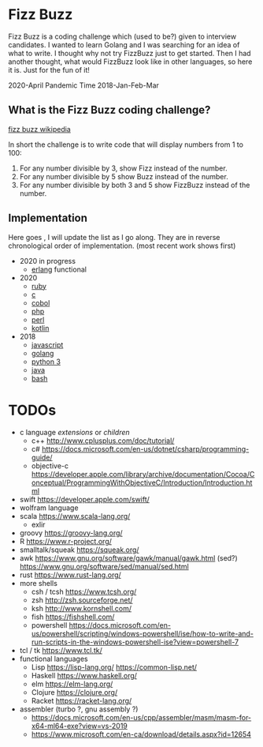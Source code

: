 # Fizz Buzz

Fizz Buzz is a coding challenge which (used to be?) given to
interview candidates.   I wanted to learn Golang and I was searching
for an idea of what to write.  I thought why not try FizzBuzz just to get started.
Then I had another thought, what would FizzBuzz look like in
other languages, so here it is.   Just for the fun of it! 

2020-April Pandemic Time
2018-Jan-Feb-Mar

## What is the Fizz Buzz coding challenge?
[fizz buzz wikipedia](https://en.wikipedia.org/wiki/Fizz_buzz)

In short the challenge is to write code that will display numbers from 1 to 100:   
1. For any number divisible by 3, show Fizz instead of the number.  
2. For any number divisible by 5 show Buzz instead of the number.   
3. For any number divisible by both 3 and 5 show FizzBuzz instead of the number.

## Implementation
Here goes , I will update the list as I go along.  They are in reverse chronological order of implementation.  (most recent work shows first)

* 2020 in progress
    - [erlang](erlang) functional
* 2020
    - [ruby](ruby)  
    - [c](c)  
    - [cobol](cobol)  
    - [php](php)  
    - [perl](perl) 
    - [kotlin](kotlin) 
* 2018
    - [javascript](javascript)  
    - [golang](golang)  
    - [python 3](python) 
    - [java](java)   
    - [bash](bash)  
# TODOs
* c language *extensions* or *children*
    - c++   http://www.cplusplus.com/doc/tutorial/
    - c#  https://docs.microsoft.com/en-us/dotnet/csharp/programming-guide/
    - objective-c https://developer.apple.com/library/archive/documentation/Cocoa/Conceptual/ProgrammingWithObjectiveC/Introduction/Introduction.html 
* swift https://developer.apple.com/swift/
* wolfram language
* scala https://www.scala-lang.org/
    - exlir
* groovy https://groovy-lang.org/
* R https://www.r-project.org/
* smalltalk/squeak https://squeak.org/
* awk https://www.gnu.org/software/gawk/manual/gawk.html  (sed?)  https://www.gnu.org/software/sed/manual/sed.html
* rust https://www.rust-lang.org/
* more shells
    - csh / tcsh  https://www.tcsh.org/
    - zsh http://zsh.sourceforge.net/
    - ksh http://www.kornshell.com/
    - fish https://fishshell.com/
    - powershell https://docs.microsoft.com/en-us/powershell/scripting/windows-powershell/ise/how-to-write-and-run-scripts-in-the-windows-powershell-ise?view=powershell-7 
* tcl / tk  https://www.tcl.tk/
* functional languages
    - Lisp  https://lisp-lang.org/  https://common-lisp.net/
    - Haskell https://www.haskell.org/
    - elm https://elm-lang.org/
    - Clojure https://clojure.org/
    - Racket https://racket-lang.org/ 
* assembler (turbo ?, gnu assembly ?) 
    - https://docs.microsoft.com/en-us/cpp/assembler/masm/masm-for-x64-ml64-exe?view=vs-2019
    - https://www.microsoft.com/en-ca/download/details.aspx?id=12654 

